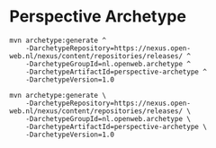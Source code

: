 Perspective Archetype
==========================

	mvn archetype:generate ^
		-DarchetypeRepository=https://nexus.open-web.nl/nexus/content/repositories/releases/ ^
		-DarchetypeGroupId=nl.openweb.archetype ^
		-DarchetypeArtifactId=perspective-archetype ^
		-DarchetypeVersion=1.0

	mvn archetype:generate \
		-DarchetypeRepository=https://nexus.open-web.nl/nexus/content/repositories/releases/ \
		-DarchetypeGroupId=nl.openweb.archetype \
		-DarchetypeArtifactId=perspective-archetype \
		-DarchetypeVersion=1.0